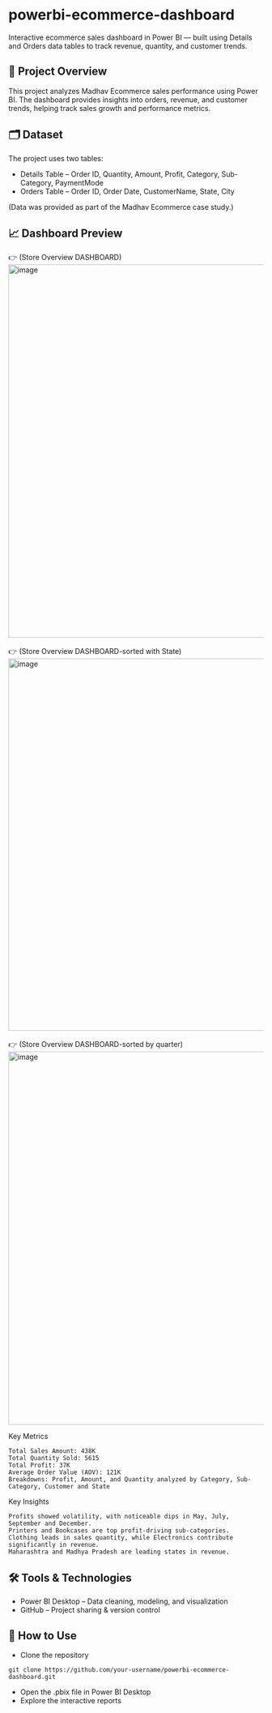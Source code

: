 # powerbi-ecommerce-dashboard
Interactive ecommerce sales dashboard in Power BI — built using Details and Orders data tables to track revenue, quantity, and customer trends.

## 📌 Project Overview

This project analyzes Madhav Ecommerce sales performance using Power BI.
The dashboard provides insights into orders, revenue, and customer trends, helping track sales growth and performance metrics.

## 🗂️ Dataset

The project uses two tables:
- Details Table – Order ID, Quantity, Amount, Profit, Category, Sub-Category, PaymentMode
- Orders Table – Order ID, Order Date, CustomerName, State, City

(Data was provided as part of the Madhav Ecommerce case study.)

## 📈 Dashboard Preview

👉 (Store Overview DASHBOARD)
<img width="1328" height="737" alt="image" src="https://github.com/user-attachments/assets/70d67717-2c02-44b2-a3df-9215c508db7a" />
<br>
<br>
👉 (Store Overview DASHBOARD-sorted with State)
<img width="1307" height="735" alt="image" src="https://github.com/user-attachments/assets/6586e158-acac-4364-894a-5a5d5652163d" />
<br>
<br>
👉 (Store Overview DASHBOARD-sorted by quarter)
<img width="1322" height="737" alt="image" src="https://github.com/user-attachments/assets/83c48470-d2b6-49d7-b357-eb4e554c7fea" />


Key Metrics

    Total Sales Amount: 438K
    Total Quantity Sold: 5615
    Total Profit: 37K
    Average Order Value (AOV): 121K
    Breakdowns: Profit, Amount, and Quantity analyzed by Category, Sub-Category, Customer and State

Key Insights

    Profits showed volatility, with noticeable dips in May, July, September and December.
    Printers and Bookcases are top profit-driving sub-categories.
    Clothing leads in sales quantity, while Electronics contribute significantly in revenue.
    Maharashtra and Madhya Pradesh are leading states in revenue.
  
## 🛠️ Tools & Technologies

- Power BI Desktop – Data cleaning, modeling, and visualization
- GitHub – Project sharing & version control

## 📂 How to Use

- Clone the repository
```
git clone https://github.com/your-username/powerbi-ecommerce-dashboard.git
```
- Open the .pbix file in Power BI Desktop
- Explore the interactive reports
